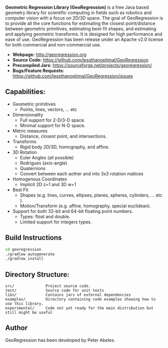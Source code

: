 **Geometric Regression Library (GeoRegression)** is a free Java based geometry library for scientific computing in fields such as robotics and computer vision with a focus on 2D/3D space. The goal of GeoRegression is to provide all the core functions for estimating the closest point/distance between geometric primitives, estimating best-fit shapes, and estimating and applying geometric transforms. It is designed for high performance and ease of use. GeoRegression has been release under an Apache v2.0 license for both commercial and non-commercial use.

* **Webpage:** http://georegression.org
* **Source Code:** https://github.com/lessthanoptimal/GeoRegression
* **Precompiled Jars:** https://sourceforge.net/projects/georegression/
* **Bugs/Feature Requests:** https://github.com/lessthanoptimal/GeoRegression/issues

## Capabilities:

* Geometric primitives
  * Points, lines, vectors, ... etc 
* Dimensionality
  * Full support for 2-D/3-D space.
  * Minimal support for N-D space. 
* Metric measures
  * Distance, closest point, and intersections. 
* Transforms
  * Rigid body 2D/3D, homography, and affine.
* 3D Rotation
  * Euler Angles (all possible)
  * Rodrigues (axis-angle)
  * Quaternions
  * Convert between each aother and into 3x3 rotation matices
* Homogenous Coordinates
  * Implicit 2D z=1 and 3D w=1
* Best Fit
  * Shapes (e.g. lines, curves, ellipses, planes, spheres, cylinders, ... etc ).
  * Motion/Transform (e.g. affine, homography, special euclidean). 
* Support for both 32-bit and 64-bit floating point numbers.
  * Types: float and double.
  * Limited support for integers types. 

## Build Instructions

```bash
cd georegression
./gradlew autogenerate
./gradlew install
```

## Directory Structure:

```
src/              Project source code.
test/             Source code for unit tests
libs/             Contains jars of external dependencies
examples/         Directory containing code examples showing how to use this library.
experimental/     Code not yet ready for the main distribution but still might be useful
```

## Author

GeoRegression has been developed by Peter Abeles.